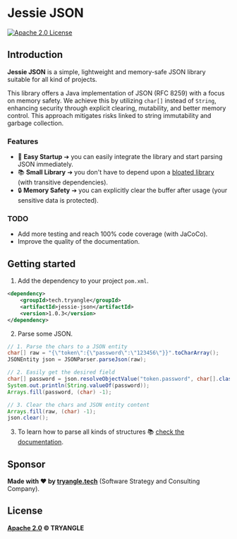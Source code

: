 # Jessie JSON

[![Apache 2.0 License](https://img.shields.io/badge/License-Apache%202.0-brightgreen.svg)](https://github.com/sergheevdev/event-bus/blob/main/LICENSE)

## Introduction

**Jessie JSON** is a simple, lightweight and memory-safe JSON library suitable for all kind of projects.

This library offers a Java implementation of JSON (RFC 8259) with a focus on memory safety. We achieve this by utilizing ```char[]``` instead of ```String```, enhancing security through explicit clearing, mutability, and better memory control. This approach mitigates risks linked to string immutability and garbage collection.

### Features

- 🚀 **Easy Startup** ➔ you can easily integrate the library and start parsing JSON immediately.
- 📚 **Small Library** ➔ you don't have to depend upon a <u>bloated library</u> (with transitive dependencies).
- 🔒 **Memory Safety** ➔ you can explicitly clear the buffer after usage (your sensitive data is protected).

### TODO

- Add more testing and reach 100% code coverage (with JaCoCo).
- Improve the quality of the documentation.

## Getting started

1. Add the dependency to your project ```pom.xml```.

```xml
<dependency>
    <groupId>tech.tryangle</groupId>
    <artifactId>jessie-json</artifactId>
    <version>1.0.3</version>
</dependency>
```

2. Parse some JSON.

```java
// 1. Parse the chars to a JSON entity
char[] raw = "{\"token\":{\"password\":\"123456\"}}".toCharArray();
JSONEntity json = JSONParser.parseJson(raw);

// 2. Easily get the desired field
char[] password = json.resolveObjectValue("token.password", char[].class);
System.out.println(String.valueOf(password));
Arrays.fill(password, (char) -1);

// 3. Clear the chars and JSON entity content
Arrays.fill(raw, (char) -1);
json.clear();
```

3. To learn how to parse all kinds of structures 📚 [check the documentation](https://github.com/tryangle-es/jessie-json/wiki/Docs).

## Sponsor

**Made with ❤ by [tryangle.tech](https://tryangle.tech)** (Software Strategy and Consulting Company).

## License

**[Apache 2.0](LICENSE) &copy; TRYANGLE**
